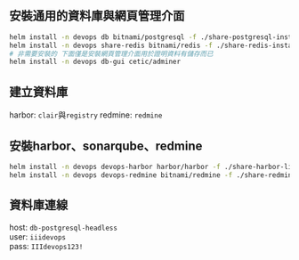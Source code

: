 

## 安裝通用的資料庫與網頁管理介面
```sh
helm install -n devops db bitnami/postgresql -f ./share-postgresql-install.yaml
helm install -n devops share-redis bitnami/redis -f ./share-redis-install.yaml
# 非需要安裝的 下面僅是安裝網頁管理介面用於證明資料有儲存而已
helm install -n devops db-gui cetic/adminer
```

## 建立資料庫
harbor: `clair`與`registry`
redmine: `redmine`

## 安裝harbor、sonarqube、redmine
```sh
helm install -n devops devops-harbor harbor/harbor -f ./share-harbor-lite-install.yaml
helm install -n devops devops-redmine bitnami/redmine -f ./share-redmine-install.yaml
```


## 資料庫連線
host: `db-postgresql-headless`  
user: `iiidevops`  
pass: `IIIdevops123!`  

